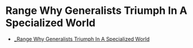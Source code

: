 # Range Why Generalists Triumph In A Specialized World

- [_Range Why Generalists Triumph In A Specialized World](_range-why-generalists-triumph-in-a-specialized-world.md)
